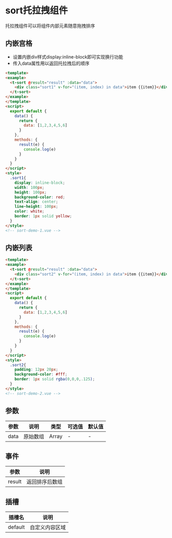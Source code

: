 # sort托拉拽组件
托拉拽组件可以将组件内部元素随意拖拽排序

## 内嵌宫格
+ 设置内嵌div样式display:inline-block即可实现换行功能
+ 传入data属性用以返回托拉拽后的顺序
```html
<template>
<example>
  <t-sort @result="result" :data="data">
    <div class="sort1" v-for="(item, index) in data">item {{item}}</div>
  </t-sort>
</example>
</template>
<script>
  export default {
    data() {
      return {
        data: [1,2,3,4,5,6]
      }
    },
    methods: {
      result(e) {
        console.log(e)
      }
    }
  }
</script>
<style>
  .sort1{
    display: inline-block;
    width: 100px;
    height: 100px;
    background-color: red;
    text-align: center;
    line-height: 100px;
    color: white;
    border: 1px solid yellow;
  }
</style>
<!-- sort-demo-1.vue -->
```

## 内嵌列表
```html
<template>
<example>
  <t-sort @result="result" :data="data">
    <div class="sort2" v-for="(item, index) in data">item {{item}}</div>
  </t-sort>
</example>
</template>
<script>
  export default {
    data() {
      return {
        data: [1,2,3,4,5,6]
      }
    },
    methods: {
      result(e) {
        console.log(e)
      }
    }
  }
</script>
<style>
  .sort2{
    padding: 12px 20px;
    background-color: #fff;
    border: 1px solid rgba(0,0,0,.125);
  }
</style>
<!-- sort-demo-2.vue -->
```
## 参数
  | 参数      | 说明    | 类型      | 可选值       | 默认值   |
  |---------- |-------- |---------- |-------------  |-------- |
  | data     | 原始数组   | Array  |   -   |   -   |

## 事件
  | 参数      | 说明    |
  |---------- |-------- |
  | result     | 返回排序后数组   |

## 插槽
  | 插槽名      | 说明    |
  |---------- |-------- |
  | default     | 自定义内容区域  |

